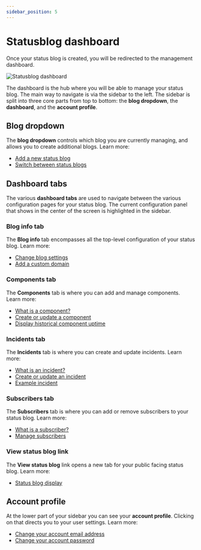```yaml
---
sidebar_position: 5
---
```


# Statusblog dashboard

Once your status blog is created, you will be redirected to the management dashboard. 

![Statusblog dashboard](/img/statusblog-dashboard-2.png)

The dashboard is the hub where you will be able to manage your status blog. The main way to navigate is via the sidebar to the left. The sidebar is split into three core parts from top to bottom: the **blog dropdown**, the **dashboard**, and the **account profile**. 

## Blog dropdown

The **blog dropdown** controls which blog you are currently managing, and allows you to create additional blogs. Learn more:

* [Add a new status blog](../blogs/add-a-new-status-blog.md)
* [Switch between status blogs](../blogs/switch-between-blogs.md)

## Dashboard tabs

The various **dashboard tabs** are used to navigate between the various configuration pages for your status blog. The current configuration panel that shows in the center of the screen is highlighted in the sidebar.

### Blog info tab

The **Blog info** tab encompasses all the top-level configuration of your status blog. Learn more:

* [Change blog settings](../blogs/change-blog-settings)
* [Add a custom domain](../blogs/add-a-custom-domain)

### Components tab

The **Components** tab is where you can add and manage components. Learn more:

* [What is a component?](../components/what-is-a-component.md)
* [Create or update a component](../components/create-or-update-a-component.md)
* [Display historical component uptime](../components/display-historical-component-uptime.md)

### Incidents tab

The **Incidents** tab is where you can create and update incidents. Learn more:

* [What is an incident?](../incidents/what-is-an-incident.md)
* [Create or update an incident](../incidents/create-or-update-an-incident.md)
* [Example incident](../incidents/example-incident.md)

### Subscribers tab

The **Subscribers** tab is where you can add or remove subscribers to your status blog. Learn more:

* [What is a subscriber?](../subscribers/what-is-a-subscriber.md)
* [Manage subscribers](../subscribers/manage-subscribers.md)

### View status blog link

The **View status blog** link opens a new tab for your public facing status blog. Learn more:

* [Status blog display](../blogs/status-blog-display.md)

## Account profile

At the lower part of your sidebar you can see your **account profile**. Clicking on that directs you to your user settings. Learn more:

* [Change your account email address](../account-settings/change-email.md)
* [Change your account password](../account-settings/reset-password.md)

